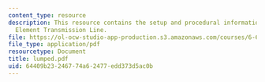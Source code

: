 ```yaml
---
content_type: resource
description: This resource contains the setup and procedural information for Lumped
  Element Transmission Line.
file: https://ol-ocw-studio-app-production.s3.amazonaws.com/courses/6-630-electromagnetics-fall-2006/64409b23246774a62477edd373d5ac0b_lumped.pdf
file_type: application/pdf
resourcetype: Document
title: lumped.pdf
uid: 64409b23-2467-74a6-2477-edd373d5ac0b
---
```

